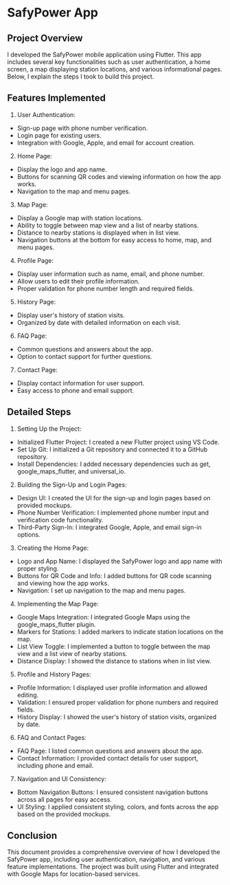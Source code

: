 # SafyPower App

## Project Overview
I developed the SafyPower mobile application using Flutter. This app includes several key functionalities such as user authentication, a home screen, a map displaying station locations, and various informational pages. Below, I explain the steps I took to build this project.

## Features Implemented
1. User Authentication:
- Sign-up page with phone number verification.
- Login page for existing users.
- Integration with Google, Apple, and email for account creation.

2. Home Page:
- Display the logo and app name.
- Buttons for scanning QR codes and viewing information on how the app works.
- Navigation to the map and menu pages.

3. Map Page:
- Display a Google map with station locations.
- Ability to toggle between map view and a list of nearby stations.
- Distance to nearby stations is displayed when in list view.
- Navigation buttons at the bottom for easy access to home, map, and menu pages.

4. Profile Page:
- Display user information such as name, email, and phone number.
- Allow users to edit their profile information.
- Proper validation for phone number length and required fields.

5. History Page:
- Display user's history of station visits.
- Organized by date with detailed information on each visit.

6. FAQ Page:
- Common questions and answers about the app.
- Option to contact support for further questions.

7. Contact Page:
- Display contact information for user support.
- Easy access to phone and email support.

## Detailed Steps

1. Setting Up the Project:
- Initialized Flutter Project: I created a new Flutter project using VS Code.
- Set Up Git: I initialized a Git repository and connected it to a GitHub repository.
- Install Dependencies: I added necessary dependencies such as get, google_maps_flutter, and universal_io.

2. Building the Sign-Up and Login Pages:
- Design UI: I created the UI for the sign-up and login pages based on provided mockups.
- Phone Number Verification: I implemented phone number input and verification code functionality.
- Third-Party Sign-In: I integrated Google, Apple, and email sign-in options.

3. Creating the Home Page:
- Logo and App Name: I displayed the SafyPower logo and app name with proper styling.
- Buttons for QR Code and Info: I added buttons for QR code scanning and viewing how the app works.
- Navigation: I set up navigation to the map and menu pages.

4. Implementing the Map Page:
- Google Maps Integration: I integrated Google Maps using the google_maps_flutter plugin.
- Markers for Stations: I added markers to indicate station locations on the map.
- List View Toggle: I implemented a button to toggle between the map view and a list view of nearby stations.
- Distance Display: I showed the distance to stations when in list view.

5. Profile and History Pages:
- Profile Information: I displayed user profile information and allowed editing.
- Validation: I ensured proper validation for phone numbers and required fields.
- History Display: I showed the user's history of station visits, organized by date.

6. FAQ and Contact Pages:
- FAQ Page: I listed common questions and answers about the app.
- Contact Information: I provided contact details for user support, including phone and email.

7. Navigation and UI Consistency:
- Bottom Navigation Buttons: I ensured consistent navigation buttons across all pages for easy access.
- UI Styling: I applied consistent styling, colors, and fonts across the app based on the provided mockups.

## Conclusion

This document provides a comprehensive overview of how I developed the SafyPower app, including user authentication, navigation, and various feature implementations. The project was built using Flutter and integrated with Google Maps for location-based services.